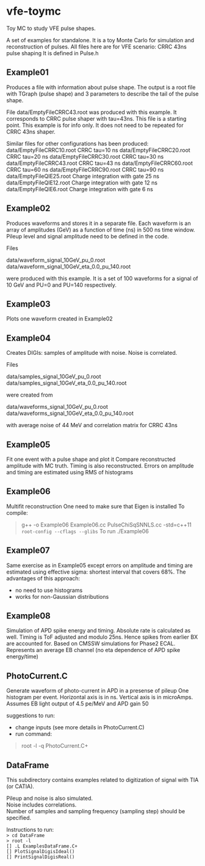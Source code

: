 # vfe-toymc
Toy MC to study VFE pulse shapes.


A set of examples for standalone.
It is a toy Monte Carlo for simulation and reconstruction of pulses.
All files here are for VFE scenario: CRRC 43ns pulse shaping
It is defined in Pulse.h

Example01
---------

Produces a file with information about pulse shape.  The output is a
root file with TGraph (pulse shape) and 3 parameters to describe the
tail of the pulse shape.

File data/EmptyFileCRRC43.root was produced with this example. It
corresponds to CRRC pulse shaper with tau=43ns. This file is a
starting point. This example is for info only. It does not need to be
repeated for CRRC 43ns shaper.

Similar files for other configurations has been produced:
data/EmptyFileCRRC10.root    CRRC tau=10 ns
data/EmptyFileCRRC20.root    CRRC tau=20 ns
data/EmptyFileCRRC30.root    CRRC tau=30 ns
data/EmptyFileCRRC43.root    CRRC tau=43 ns
data/EmptyFileCRRC60.root    CRRC tau=60 ns
data/EmptyFileCRRC90.root    CRRC tau=90 ns
data/EmptyFileQIE25.root    Charge integration with gate 25 ns
data/EmptyFileQIE12.root    Charge integration with gate 12 ns
data/EmptyFileQIE6.root     Charge integration with gate 6 ns



Example02
---------

Produces waveforms and stores it in a separate file. Each waveform is
an array of amplitudes (GeV) as a function of time (ns) in 500 ns time
window. Pileup level and signal amplitude need to be defined in the
code.

Files

data/waveform_signal_10GeV_pu_0.root 
data/waveform_signal_10GeV_eta_0.0_pu_140.root

were produced with this example. It is a set of 100 waveforms for
a signal of 10 GeV and PU=0 and PU=140 respectively.


Example03
---------

Plots one waveform created in Example02


Example04
---------

Creates DIGIs: samples of amplitude with noise.
Noise is correlated.

Files

data/samples_signal_10GeV_pu_0.root 
data/samples_signal_10GeV_eta_0.0_pu_140.root

were created from

data/waveforms_signal_10GeV_pu_0.root 
data/waveforms_signal_10GeV_eta_0.0_pu_140.root

with average noise of 44 MeV and correlation matrix for CRRC 43ns



Example05
---------

Fit one event with a pulse shape and plot it
Compare reconstructed amplitude with MC truth.
Timing is also reconstructed.
Errors on amplitude and timing are estimated using RMS of histograms


Example06
---------

Multifit reconstruction
One need to make sure that Eigen is installed
To compile:
> g++ -o Example06 Example06.cc PulseChiSqSNNLS.cc -std=c++11 `root-config --cflags --glibs`
To run
> ./Example06 


Example07
---------

Same exercise as in Example05 except errors on amplitude and timing
are estimated using effective sigma: shortest interval that covers
68%. The advantages of this approach:
- no need to use histograms
- works for non-Gaussian distributions


Example08
----------

Simulation of APD spike energy and timing. Absolute rate is calculated
as well.  Timing is ToF adjusted and modulo 25ns. Hence spikes from
earlier BX are accounted for.  Based on CMSSW simulations for Phase2
ECAL. Represents an average EB channel (no eta dependence of APD spike
energy/time)


PhotoCurrent.C
---------------

Generate waveform of photo-current in APD in a presense of pileup
One histogram per event.
Horizontal axis is in ns.
Vertical axis is in microAmps.
Assumes EB light output of 4.5 pe/MeV and APD gain 50

suggestions to run:
 - change inputs (see more details in PhotoCurrent.C)
 - run command:
 > root -l -q PhotoCurrent.C+
 
 
DataFrame
------------

This subdirectory contains examples related to digitization of signal with TIA (or CATIA).

Pileup and noise is also simulated.  
Noise includes correlations.  
Number of samples and sampling frequency (sampling step) should be specified.

Instructions to run:  
`> cd DataFrame`  
`> root -l`  
`[] .L ExamplesDataFrame.C+`  
`[] PlotSignalDigisIdeal()`  
`[] PrintSignalDigisReal()`  
